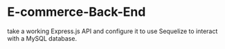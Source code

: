 # E-commerce-Back-End
take a working Express.js API and configure it to use Sequelize to interact with a MySQL database.
